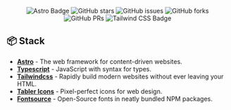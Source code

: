 <div align="center">

![Astro Badge](https://img.shields.io/badge/Astro-17191E?logo=astro&logoColor=fff&style=flat)
![GitHub stars](https://img.shields.io/github/stars/jgcarrillo/jgcarrillo.astro)
![GitHub issues](https://img.shields.io/github/issues/jgcarrillo/jgcarrillo.astro)
![GitHub forks](https://img.shields.io/github/forks/jgcarrillo/jgcarrillo.astro)
![GitHub PRs](https://img.shields.io/github/issues-pr/jgcarrillo/jgcarrillo.astro)
![Tailwind CSS Badge](https://img.shields.io/badge/Tailwind%20CSS-06B6D4?logo=tailwindcss&logoColor=fff&style=flat)

</div>

## 📦 Stack

- [**Astro**](https://astro.build/) - The web framework for content-driven websites.
- [**Typescript**](https://www.typescriptlang.org/) - JavaScript with syntax for types.
- [**Tailwindcss**](https://tailwindcss.com/) - Rapidly build modern websites without ever leaving your HTML.
- [**Tabler Icons**](https://tabler.io/icons) - Pixel-perfect icons for web design.
- [**Fontsource**](https://tabler.io/icons) - Open-Source fonts in neatly bundled NPM packages.
